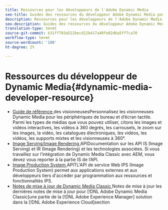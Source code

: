 ```yaml
---
title: Ressources pour les développeurs de l'Adobe Dynamic Media
seo-title: Guides des ressources du développeur Adobe Dynamic Media pour les visionneuses, la diffusion d’images, le rendu d’images et la production d’images
description: Ressources pour les développeurs de l'Adobe Dynamic Media
seo-description: Guides des ressources du développeur Adobe Dynamic Media pour les visionneuses, la diffusion d’images, le rendu d’images et la production d’images
translation-type: tm+mt
source-git-commit: b31ff703a522becd22b417a40fe02d6a5ff7ca70
workflow-type: tm+mt
source-wordcount: '180'
ht-degree: 2%

---
```



# Ressources du développeur de Dynamic Media{#dynamic-media-developer-resource}

* [Guide de référence ](https://experienceleague.adobe.com/docs/dynamic-media-developer-resources/library/home.html?lang=en) <!-- (/help/aem-viewers-ref/home.md) -->
des visionneusesPersonnalisez les visionneuses Dynamic Media pour les périphériques de bureau et d’écran tactile. Parmi les types de médias que vous pouvez utiliser, citons les images et vidéos interactives, les vidéos à 360 degrés, les carrousels, le zoom sur les images, la vidéo, les catalogues électroniques, les vidéos, les vidéos, les supports mixtes et les visionneuses à 360°.
* [Image Serving/Image Rendering ](https://experienceleague.adobe.com/docs/dynamic-media-developer-resources/image-serving-api/home.html?lang=en) <!-- (/help/aem-is-ir-api/home.md) -->
APIDocumentation sur les API IS (Image Serving) et IR (Image Rendering) et les technologies associées. Si vous travaillez sur l’intégration de Dynamic Media Classic avec AEM, vous devez vous reporter à la partie IS de l’API.
* [Image Production System ](/help/aem-ips-api/c-overview.md)
APITL&#39;API de service Web IPS (Image Production System) permet aux applications externes et aux développeurs tiers d&#39;accéder par programmation aux ressources et fonctionnalités IPS.
* [Notes de mise à jour de Dynamic Media Classic ](/help/s7-release-notes/s7rn2017.md)
Notes de mise à jour les dernières notes de mise à jour pour  [!DNL Adobe Dynamic Media Classic]une partie de la  [!DNL Adobe Experience Manager] solution dans la  [!DNL Adobe Experience Cloud]section